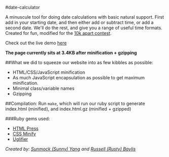 #date-calculator

A minuscule tool for doing date calculations with basic natural support. First add in your starting date, and then either add or subtract time, or add a second date. We'll do the rest, and give you a range of useful time formats. Created for fun, modified for the [10k apart contest](https://a-k-apart.com).

Check out the live demo [here](http://calculatedates.com)

__The page currently sits at 3.4KB after minification + gzipping__

##What we did to squeeze our website into as few kibbles as possible:
- HTML/CSS/JavaScript minification
- As much JavaScript encapsulation as possible to get maximum minification.
- Minimal class/variable names
- Gzipping

##Compilation:
Run `make`, which will run our ruby script to generate index.html (minified), and index.html.gz (minified + gzipped)

###Ruby gems used:
- [HTML Press](https://github.com/stereobooster/html_press)
- [CSS Minify](https://github.com/matthiassiegel/cssminify)
- [Uglifier](https://github.com/lautis/uglifier)

_Created by: [Sunmock (Sunny) Yang](http://sunmock.com) and [Russell (Rusty) Baylis](http://imrusty.com/)_
